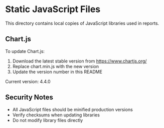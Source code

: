 # Static JavaScript Files

This directory contains local copies of JavaScript libraries used in reports.

## Chart.js

To update Chart.js:
1. Download the latest stable version from https://www.chartjs.org/
2. Replace chart.min.js with the new version
3. Update the version number in this README

Current version: 4.4.0

## Security Notes

- All JavaScript files should be minified production versions
- Verify checksums when updating libraries
- Do not modify library files directly
